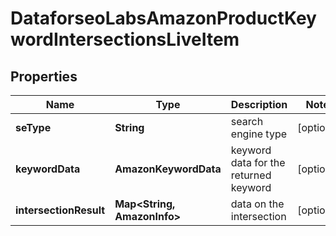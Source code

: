 # DataforseoLabsAmazonProductKeywordIntersectionsLiveItem


## Properties

| Name | Type | Description | Notes |
|------------ | ------------- | ------------- | -------------|
**seType** | **String** | search engine type |[optional]|
**keywordData** | **AmazonKeywordData** | keyword data for the returned keyword |[optional]|
**intersectionResult** | **Map<String, AmazonInfo>** | data on the intersection |[optional]|